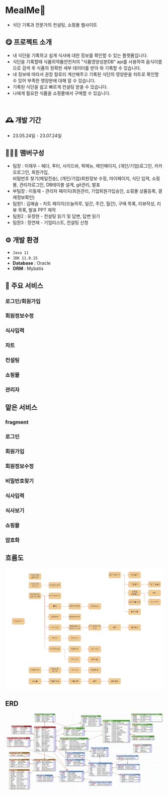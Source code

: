 # MealMe🍖
- 식단 기록과 전문가의 컨설팅, 쇼핑몰 웹사이트


## 😋 프로젝트 소개
- 내 식단을 기록하고 쉽게 식사에 대한 정보를 확인할 수 있는 플랫폼입니다.
- 식단을 기록할때 식품의약품안전처의 "식품영양성분DB" api를 사용하여 음식이름으로 검색 후 식품의 정확한 세부 데이터를 받아 와 기록할 수 있습니다.
- 내 정보에 따라서 권장 칼로리 계산해주고 기록된 식단의 영양분을 차트로 확인할 수 있어 부족한 영양분에 대해 알 수 있습니다.
- 기록된 식단을 쉽고 빠르게 컨설팅 받을 수 있습니다.
- 나에게 필요한 식품을 쇼핑몰에서 구매할 수 있습니다.
<br>


## 🕰️ 개발 기간
* 23.05.24일 - 23.07.24일


## 🧑‍🤝‍🧑 맴버구성
 - 팀장   : 이재우 - 헤더, 푸터, 사이드바, 퀵메뉴, 메인페이지, (개인/기업)로그인, 카카오로그인, 회원가입,
            <br>비밀번호 찾기(메일전송), (개인/기업)회원정보 수정, 마이페이지, 식단 입력, 쇼핑몰, 관리자로그인, DB테이블 설계, git관리, 발표 
 - 부팀장 : 이동재 - 관리자 페이지(회원관리, 기업회원가입승인, 쇼핑몰 상품등록, 결제정보확인)
 - 팀원1  : 김예슬 - 차트 페이지(오늘하루, 일간, 주간, 월간), 구매 목록, 리뷰작성, 리뷰 목록, 발표 PPT 제작
 - 팀원2  : 유정현 - 컨설팅 읽기 및 답변, 답변 읽기
 - 팀원3  : 정연재 - 기업리스트, 컨설팅 신청


## ⚙️ 개발 환경
- `Java 11`
- `JDK 11.0.15`
- **Database** : Oracle
- **ORM** : Mybatis


## 📌 주요 서비스
### 로그인/회원가입
### 회원정보수정
### 식사입력
### 차트
### 컨설팅
### 쇼핑몰
### 관리자

## 맡은 서비스
### fragment
### 로그인
### 회원가입
### 회원정보수정
### 비밀번호찾기
### 식사입력
### 식사보기
### 쇼핑몰
### 암호화



##  흐름도
![흐름도](./image/flowMap.png)

## ERD
![ERD](./image/ERD2.png)



